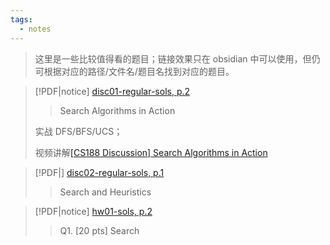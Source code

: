 ```yaml
---
tags:
  - notes
---
```



> 这里是一些比较值得看的题目；链接效果只在 obsidian 中可以使用，但仍可根据对应的路径/文件名/题目名找到对应的题目。

> [!PDF|notice] [disc01-regular-sols, p.2](cs188/materials/disc&hw/disc01-regular-sols.pdf#page=2&selection=2,0,2,27&color=notice)
> > Search Algorithms in Action
>
> 实战 DFS/BFS/UCS；
> 
> 视频讲解[[CS188 Discussion] Search Algorithms in Action](https://www.youtube.com/watch?v=FLlAqud-_zw&list=PLp8QV47qJEg5QEzQreJyK2ZhE2WRICNt1&index=2&t=6s)

> [!PDF|] [disc02-regular-sols, p.1](cs188/materials/disc&hw/disc02-regular-sols.pdf#page=1&selection=6,1,7,21)
> > Search and Heuristics

> [!PDF|notice] [hw01-sols, p.2](course_notes/cs188/materials/disc&hw/hw01-sols.pdf#page=2&selection=0,19,0,19&color=notice)
> > Q1. [20 pts] Search

